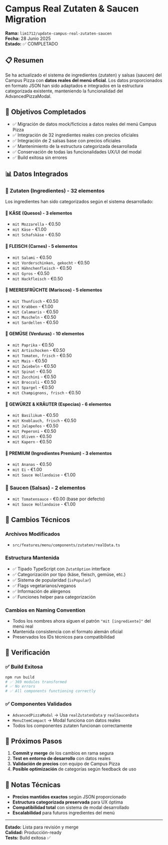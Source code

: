 # Campus Real Zutaten & Saucen Migration

**Rama:** `lim1712/update-campus-real-zutaten-saucen`  
**Fecha:** 28 Junio 2025  
**Estado:** ✅ COMPLETADO

## 📋 Resumen

Se ha actualizado el sistema de ingredientes (zutaten) y salsas (saucen) del Campus Pizza con **datos reales del menú oficial**. Los datos proporcionados en formato JSON han sido adaptados e integrados en la estructura categorizada existente, manteniendo la funcionalidad del AdvancedPizzaModal.

## 🎯 Objetivos Completados

- ✅ Migración de datos mock/ficticios a datos reales del menú Campus Pizza
- ✅ Integración de 32 ingredientes reales con precios oficiales
- ✅ Integración de 2 salsas base con precios oficiales
- ✅ Mantenimiento de la estructura categorizada desarrollada
- ✅ Conservación de todas las funcionalidades UX/UI del modal
- ✅ Build exitosa sin errores

## 📊 Datos Integrados

### 🥬 Zutaten (Ingredientes) - 32 elementos
Los ingredientes han sido categorizados según el sistema desarrollado:

#### 🧀 KÄSE (Quesos) - 3 elementos
- `mit Mozzarella` - €0.50
- `mit Käse` - €1.00 
- `mit Schafskäse` - €0.50

#### 🥩 FLEISCH (Carnes) - 5 elementos
- `mit Salami` - €0.50
- `mit Vorderschinken, gekocht` - €0.50
- `mit Hähnchenfleisch` - €0.50
- `mit Gyros` - €0.50
- `mit Hackfleisch` - €0.50

#### 🦐 MEERESFRÜCHTE (Mariscos) - 5 elementos
- `mit Thunfisch` - €0.50
- `mit Krabben` - €1.00
- `mit Calamaris` - €0.50
- `mit Muscheln` - €0.50
- `mit Sardellen` - €0.50

#### 🥬 GEMÜSE (Verduras) - 10 elementos
- `mit Paprika` - €0.50
- `mit Artischocken` - €0.50
- `mit Tomaten, frisch` - €0.50
- `mit Mais` - €0.50
- `mit Zwiebeln` - €0.50
- `mit Spinat` - €0.50
- `mit Zucchini` - €0.50
- `mit Broccoli` - €0.50
- `mit Spargel` - €0.50
- `mit Champignons, frisch` - €0.50

#### 🌿 GEWÜRZE & KRÄUTER (Especias) - 6 elementos
- `mit Basilikum` - €0.50
- `mit Knoblauch, frisch` - €0.50
- `mit Jalapeños` - €0.50
- `mit Peperoni` - €0.50
- `mit Oliven` - €0.50
- `mit Kapern` - €0.50

#### 🍳 PREMIUM (Ingredientes Premium) - 3 elementos
- `mit Ananas` - €0.50
- `mit Ei` - €1.00
- `mit Sauce Hollandaise` - €1.00

### 🍅 Saucen (Salsas) - 2 elementos
- `mit Tomatensauce` - €0.00 (base por defecto)
- `mit Sauce Hollandaise` - €1.00

## 🔧 Cambios Técnicos

### Archivos Modificados
- `src/features/menu/components/zutaten/realData.ts`

### Estructura Mantenida
- ✅ Tipado TypeScript con `ZutatOption` interface
- ✅ Categorización por tipo (käse, fleisch, gemüse, etc.)
- ✅ Sistema de popularidad (`isPopular`)
- ✅ Flags vegetarianos/veganos
- ✅ Información de alérgenos
- ✅ Funciones helper para categorización

### Cambios en Naming Convention
- Todos los nombres ahora siguen el patrón `"mit [ingrediente]"` del menú real
- Mantenida consistencia con el formato alemán oficial
- Preservados los IDs técnicos para compatibilidad

## 🧪 Verificación

### ✅ Build Exitosa
```bash
npm run build
# ✅ 369 modules transformed
# ✅ No errors
# ✅ All components functioning correctly
```

### ✅ Componentes Validados
- `AdvancedPizzaModal` → Usa `realZutatenData` y `realSaucenData`
- `MenuItemCompact` → Modal funciona con datos reales
- Todos los componentes zutaten funcionan correctamente

## 🚀 Próximos Pasos

1. **Commit y merge** de los cambios en rama segura
2. **Test en entorno de desarrollo** con datos reales
3. **Validación de precios** con equipo de Campus Pizza
4. **Posible optimización** de categorías según feedback de uso

## 📝 Notas Técnicas

- **Precios mantidos exactos** según JSON proporcionado
- **Estructura categorizada preservada** para UX óptima
- **Compatibilidad total** con sistema de modal desarrollado
- **Escalabilidad** para futuros ingredientes del menú

---

**Estado:** Lista para revisión y merge  
**Calidad:** Producción-ready  
**Tests:** Build exitosa ✅
